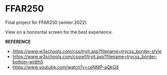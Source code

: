 # FFAR250
Final project for FFAR250 (winter 2022).

View on a horizontal screen for the best experience.

**REFERENCE**
- https://www.w3schools.com/css/tryit.asp?filename=trycss_border-style
- https://www.w3schools.com/cssref/tryit.asp?filename=trycss_border-bottom-width5
- https://www.youtube.com/watch?v=ceNMP-aQkQ4
